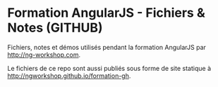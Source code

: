 Formation AngularJS - Fichiers & Notes (GITHUB)
===============================================

Fichiers, notes et démos utilisés pendant la formation AngularJS par http://ng-workshop.com.

Le fichiers de ce repo sont aussi publiés sous forme de site statique à http://ngworkshop.github.io/formation-gh.

